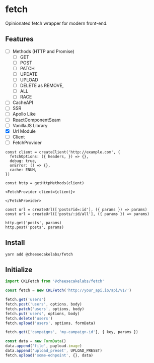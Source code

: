 # fetch

Opinionated fetch wrapper for modern front-end.

## Features
 - [ ] Methods (HTTP and Promise)
    - [ ] GET
    - [ ] POST
    - [ ] PATCH
    - [ ] UPDATE
    - [ ] UPLOAD
    - [ ] DELETE as REMOVE,
    - [ ] ALL
    - [ ] RACE
 - [ ] CacheAPI
 - [ ] SSR
 - [ ] Apollo Like
 - [ ] ReactComponentSeam
 - [ ] VanillaJS Library
 - [x] Url Module
 - [ ] Client
 - [ ] FetchProvider

```es6
const client = createClient('http://example.com', {
  fetchOptions: ({ headers, }) => {},
  debug: true,
  onError: () => {},
  cache: ENUM,
})

const http = getHttpMethods(client)

<FetchProvider client={client}>

</FetchProvider>

const url = createUrl(['posts?id=:id'], ({ params }) => params)
const url = createUrl(['posts/:id/all'], ({ params }) => params)

http.get('posts', params)
http.post('posts', params)
```
## Install

```
yarn add @cheesecakelabs/fetch
```

## Initialize

```javascript
import CKLFetch from '@cheesecakelabs/fetch'

const fetch = new CKLFetch('http://your_api.io/api/v1/')

fetch.get('users')
fetch.post('users', options, body)
fetch.patch('users', options, body)
fetch.put('users', options, body)
fetch.delete('users')
fetch.upload('users', options, formData)

fetch.get(['campaigns', 'my-campaign-id'], { key, params })

const data = new FormData()
data.append('file', payload.image)
data.append('upload_preset', UPLOAD_PRESET)
fetch.upload('some-ednpoint', {}, data)
```
